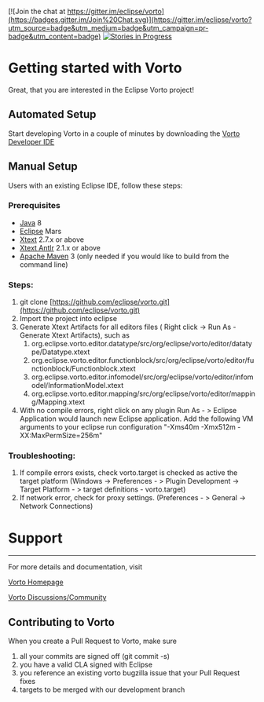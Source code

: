 [![Join the chat at https://gitter.im/eclipse/vorto](https://badges.gitter.im/Join%20Chat.svg)](https://gitter.im/eclipse/vorto?utm_source=badge&utm_medium=badge&utm_campaign=pr-badge&utm_content=badge)
[![Stories in Progress](https://badge.waffle.io/eclipse/vorto.svg?label=in%20progress&title=In%20Progress)](http://waffle.io/eclipse/vorto)
# Getting started with Vorto

Great, that you are interested in the Eclipse Vorto project!

## Automated Setup

Start developing Vorto in a couple of minutes by downloading the [Vorto Developer IDE](https://marketplace.yatta.de/profiles/qTKP)


## Manual Setup

Users with an existing Eclipse IDE, follow these steps:

### Prerequisites

 - [Java] 8
 - [Eclipse] Mars
 - [Xtext] 2.7.x or above
 - [Xtext Antlr] 2.1.x or above 
 - [Apache Maven] 3 (only needed if you would like to build from the command line)

 
### Steps:

  1. git clone [https://github.com/eclipse/vorto.git](https://github.com/eclipse/vorto.git)
  2. Import the project into eclipse 
  3. Generate Xtext Artifacts for all editors files ( Right click -> Run As - Generate Xtext Artifacts), such as
	  1. org.eclipse.vorto.editor.datatype/src/org/eclipse/vorto/editor/datatype/Datatype.xtext
	  2. org.eclipse.vorto.editor.functionblock/src/org/eclipse/vorto/editor/functionblock/Functionblock.xtext
	  3. org.eclipse.vorto.editor.infomodel/src/org/eclipse/vorto/editor/infomodel/InformationModel.xtext
	  4. org.eclipse.vorto.editor.mapping/src/org/eclipse/vorto/editor/mapping/Mapping.xtext 	   
  4. With no compile errors, right click on any plugin Run As - > Eclipse Application would launch new Eclipse application. Add the following VM arguments to your eclipse run configuration
  "-Xms40m -Xmx512m -XX:MaxPermSize=256m"


### Troubleshooting:

  1. If compile errors exists, check vorto.target is checked as active the target platform (Windows -> Preferences - > Plugin Development -> Target Platform - > target definitions - vorto.target)
  2. If network error, check for proxy settings. (Preferences - > General -> Network Connections)  

# Support
-------
For more details and documentation, 
visit 

[Vorto Homepage](http://www.eclipse.org/vorto)

[Vorto Discussions/Community](http://www.eclipse.org/vorto/community.html) 


[Java]:  http://www.oracle.com/technetwork/java/javase/downloads/index.html
[Eclipse]: http://www.eclipse.org/downloads/
[Xtext]: http://www.eclipse.org/Xtext/download.html
[Xtext Antlr]: http://download.itemis.com/updates/
[Apache Maven]: https://maven.apache.org/download.cgi  
  
Contributing to Vorto
---------------------

When you create a Pull Request to Vorto, make sure 

1. all your commits are signed off (git commit -s)
2. you have a valid CLA signed with Eclipse
3. you reference an existing vorto bugzilla issue that your Pull Request fixes
4. targets to be merged with our development branch

